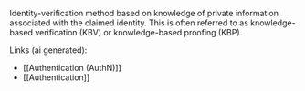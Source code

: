 Identity-verification method based on knowledge of private information associated with the claimed identity. This is often referred to as knowledge-based verification (KBV) or knowledge-based proofing (KBP).

Links (ai generated):
 - [[Authentication (AuthN)]]
 - [[Authentication]]
